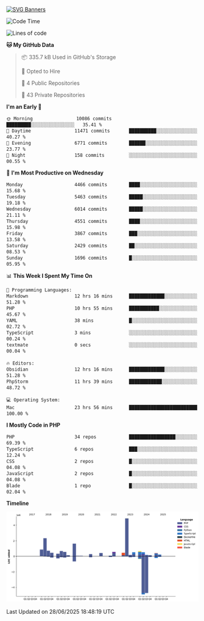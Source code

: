 [![SVG Banners](https://svg-banners.vercel.app/api?type=glitch&text1=Gere_Lajos%F0%9F%92%BB&width=800&height=400)](https://github.com/Akshay090/svg-banners)

<!--START_SECTION:waka-->
![Code Time](http://img.shields.io/badge/Code%20Time-2%2C634%20hrs%2021%20mins-blue)

![Lines of code](https://img.shields.io/badge/From%20Hello%20World%20I%27ve%20Written-17.0%20million%20lines%20of%20code-blue)

**🐱 My GitHub Data** 

> 📦 335.7 kB Used in GitHub's Storage 
 > 
> 💼 Opted to Hire
 > 
> 📜 4 Public Repositories 
 > 
> 🔑 43 Private Repositories 
 > 
**I'm an Early 🐤** 

```text
🌞 Morning                10086 commits       █████████░░░░░░░░░░░░░░░░   35.41 % 
🌆 Daytime                11471 commits       ██████████░░░░░░░░░░░░░░░   40.27 % 
🌃 Evening                6771 commits        ██████░░░░░░░░░░░░░░░░░░░   23.77 % 
🌙 Night                  158 commits         ░░░░░░░░░░░░░░░░░░░░░░░░░   00.55 % 
```
📅 **I'm Most Productive on Wednesday** 

```text
Monday                   4466 commits        ████░░░░░░░░░░░░░░░░░░░░░   15.68 % 
Tuesday                  5463 commits        █████░░░░░░░░░░░░░░░░░░░░   19.18 % 
Wednesday                6014 commits        █████░░░░░░░░░░░░░░░░░░░░   21.11 % 
Thursday                 4551 commits        ████░░░░░░░░░░░░░░░░░░░░░   15.98 % 
Friday                   3867 commits        ███░░░░░░░░░░░░░░░░░░░░░░   13.58 % 
Saturday                 2429 commits        ██░░░░░░░░░░░░░░░░░░░░░░░   08.53 % 
Sunday                   1696 commits        █░░░░░░░░░░░░░░░░░░░░░░░░   05.95 % 
```


📊 **This Week I Spent My Time On** 

```text
💬 Programming Languages: 
Markdown                 12 hrs 16 mins      █████████████░░░░░░░░░░░░   51.28 % 
PHP                      10 hrs 55 mins      ███████████░░░░░░░░░░░░░░   45.67 % 
YAML                     38 mins             █░░░░░░░░░░░░░░░░░░░░░░░░   02.72 % 
TypeScript               3 mins              ░░░░░░░░░░░░░░░░░░░░░░░░░   00.24 % 
textmate                 0 secs              ░░░░░░░░░░░░░░░░░░░░░░░░░   00.04 % 

🔥 Editors: 
Obsidian                 12 hrs 16 mins      █████████████░░░░░░░░░░░░   51.28 % 
PhpStorm                 11 hrs 39 mins      ████████████░░░░░░░░░░░░░   48.72 % 

💻 Operating System: 
Mac                      23 hrs 56 mins      █████████████████████████   100.00 % 
```

**I Mostly Code in PHP** 

```text
PHP                      34 repos            █████████████████░░░░░░░░   69.39 % 
TypeScript               6 repos             ███░░░░░░░░░░░░░░░░░░░░░░   12.24 % 
CSS                      2 repos             █░░░░░░░░░░░░░░░░░░░░░░░░   04.08 % 
JavaScript               2 repos             █░░░░░░░░░░░░░░░░░░░░░░░░   04.08 % 
Blade                    1 repo              █░░░░░░░░░░░░░░░░░░░░░░░░   02.04 % 
```



**Timeline**

![Lines of Code chart](https://raw.githubusercontent.com/gere-lajos/gere-lajos/main/assets/bar_graph.png)


 Last Updated on 28/06/2025 18:48:19 UTC
<!--END_SECTION:waka-->
